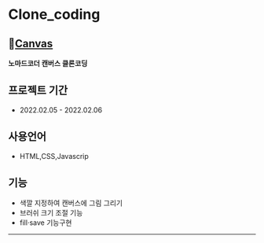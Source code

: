 # Clone_coding

## 💨[Canvas](https://mingnana.github.io/Clone/clone/canvas/index.html) 
**노마드코더 캔버스 클론코딩**

**프로젝트 기간**
---
 * 2022.02.05 - 2022.02.06

**사용언어**
---
 * HTML,CSS,Javascrip 

**기능**
---
* 색깔 지정하여 캔버스에 그림 그리기
* 브러쉬 크기 조절 기능
* fill·save 기능구현

***

